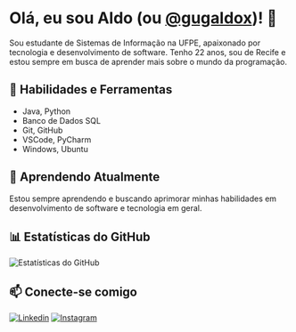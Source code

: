 # Olá, eu sou Aldo (ou [@gugaldox](https://github.com/gugaldox))! 👋

Sou estudante de Sistemas de Informação na UFPE, apaixonado por tecnologia e desenvolvimento de software. Tenho 22 anos, sou de Recife e estou sempre em busca de aprender mais sobre o mundo da programação.

## 🚀 Habilidades e Ferramentas

- Java, Python
- Banco de Dados SQL
- Git, GitHub
- VSCode, PyCharm
- Windows, Ubuntu

## 🌱 Aprendendo Atualmente

Estou sempre aprendendo e buscando aprimorar minhas habilidades em desenvolvimento de software e tecnologia em geral.

## 📊 Estatísticas do GitHub

![Estatísticas do GitHub](https://github-readme-stats.vercel.app/api?username=gugaldox&show_icons=true&theme=radical)

## 📫 Conecte-se comigo

<div>
<p align="left">
  <a href="https://www.linkedin.com/in/aldo-lemos-ba3331254?utm_source=share&utm_campaign=share_via&utm_content=profile&utm_medium=android_app" target="_blank"><img src="https://img.shields.io/badge/-LinkedIn-0e76a8?style=for-the-badge&logo=linkedin&logoColor=white" target="_blank" alt="Linkedin" title="Linkedin"></a> 
  <a href="https://www.instagram.com/gugaldox"><img src="https://img.shields.io/badge/Instagram-E4405F?style=for-the-badge&logo=instagram&logoColor=white" alt="Instagram" title="Instagram"></a>
  <a href="https://spotify.link/kYqdHEZ4MDb"><img src="https://img.shields.io/badge/Spotify-1ED760?style=for-the-badge&logo=spotify&logoColor=white" alt="Sp


